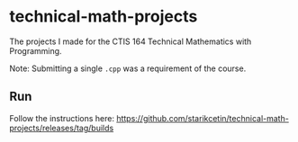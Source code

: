# technical-math-projects

The projects I made for the CTIS 164 Technical Mathematics with Programming.

Note: Submitting a single `.cpp` was a requirement of the course.

## Run

Follow the instructions here: https://github.com/starikcetin/technical-math-projects/releases/tag/builds
